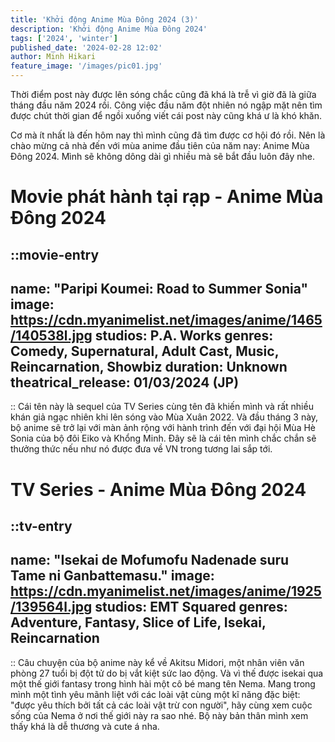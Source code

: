 ```yaml
---
title: 'Khởi động Anime Mùa Đông 2024 (3)'
description: 'Khởi động Anime Mùa Đông 2024'
tags: ['2024', 'winter']
published_date: '2024-02-28 12:02'
author: Minh Hikari
feature_image: '/images/pic01.jpg'
---
```


Thời điểm post này được lên sóng chắc cũng đã khá là trễ vì giờ đã là giữa tháng đầu năm 2024 rồi. Công việc đầu năm đột nhiên nó ngập mặt nên tìm được chút thời gian để ngồi xuống viết cái post này cũng khá ư là khó khăn.

Cơ mà ít nhất là đến hôm nay thì mình cũng đã tìm được cơ hội đó rồi. Nên là chào mừng cả nhà đến với mùa anime đầu tiên của năm nay: Anime Mùa Đông 2024. Mình sẽ không dông dài gì nhiều mà sẽ bắt đầu luôn đây nhe.

# Movie phát hành tại rạp - Anime Mùa Đông 2024

::movie-entry
---
name: "Paripi Koumei: Road to Summer Sonia"
image: https://cdn.myanimelist.net/images/anime/1465/140538l.jpg
studios: P.A. Works
genres: Comedy, Supernatural, Adult Cast, Music, Reincarnation, Showbiz
duration: Unknown
theatrical_release: 01/03/2024 (JP)
---
::
Cái tên này là sequel của TV Series cùng tên đã khiến mình và rất nhiều khán giả ngạc nhiên khi lên sóng vào Mùa Xuân 2022. Và đầu tháng 3 này, bộ anime sẽ trở lại với màn ảnh rộng với hành trình đến với đại hội Mùa Hè Sonia của bộ đôi Eiko và Khổng Minh. Đây sẽ là cái tên mình chắc chắn sẽ thưởng thức nếu như nó được đưa về VN trong tương lai sắp tới.

# TV Series - Anime Mùa Đông 2024

::tv-entry
---
name: "Isekai de Mofumofu Nadenade suru Tame ni Ganbattemasu."
image: https://cdn.myanimelist.net/images/anime/1925/139564l.jpg
studios: EMT Squared
genres: Adventure, Fantasy, Slice of Life, Isekai, Reincarnation
---
::
Câu chuyện của bộ anime này kể về Akitsu Midori, một nhân viên văn phòng 27 tuổi bị đột tử do bị vắt kiệt sức lao động. Và vì thế được isekai qua một thế giới fantasy trong hình hài một cô bé mang tên Nema. Mang trong mình một tình yêu mãnh liệt với các loài vật cùng một kĩ năng đặc biệt: "được yêu thích bởi tất cả các loài vật trừ con người", hãy cùng xem cuộc sống của Nema ở nơi thế giới này ra sao nhé. Bộ này bản thân mình xem thấy khá là dễ thương và cute á nha.